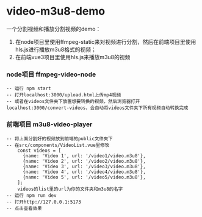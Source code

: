 # video-m3u8-demo
一个分割视频和播放分割视频的demo：
1. 在node项目里使用ffmpeg-static来对视频进行分割，然后在前端项目里使用hls.js进行播放m3u8格式的视频；
2. 在前端vue3项目里使用hls.js来播放m3u8的视频

### node项目 ffmpeg-video-node

```
-- 运行 npm start
-- 打开localhost:3000/upload.html上传mp4视频
-- 或者在videos文件夹下放置想要转换的视频，然后浏览器打开localhost:3000/convert-videos，会自动将videos文件夹下所有视频自动转换完成
```


### 前端项目 m3u8-video-player
```
-- 将上面分割好的视频放到前端的public文件夹下
-- 在src/components/VideoList.vue里修改
    const videos = [
      {name: 'Video 1', url: '/video1/video.m3u8'},
      {name: 'Video 2', url: '/video2/video.m3u8'},
      {name: 'Video 3', url: '/video3/video.m3u8'},
      {name: 'Video 4', url: '/video4/video.m3u8'},
      {name: 'Video 5', url: '/video5/video.m3u8'},
    ];
    videos的list里的url为你的文件夹和m3u8的名字
-- 运行 npm run dev
-- 打开http://127.0.0.1:5173
-- 点击查看效果
```
